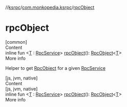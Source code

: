 //[ksrpc](../index.md)/[com.monkopedia.ksrpc](index.md)/[rpcObject](rpc-object.md)



# rpcObject  
[common]  
Content  
inline fun <[T](rpc-object.md) : [RpcService](-rpc-service/index.md)> [rpcObject](rpc-object.md)(): [RpcObject](-rpc-object/index.md)<[T](rpc-object.md)>  
More info  


Helper to get [RpcObject](-rpc-object/index.md) for a given [RpcService](-rpc-service/index.md)

  


[js, jvm, native]  
Content  
[js, jvm, native]  
inline fun <[T](rpc-object.md) : [RpcService](-rpc-service/index.md)> [rpcObject](rpc-object.md)(): [RpcObject](-rpc-object/index.md)<[T](rpc-object.md)>  
More info  
  



